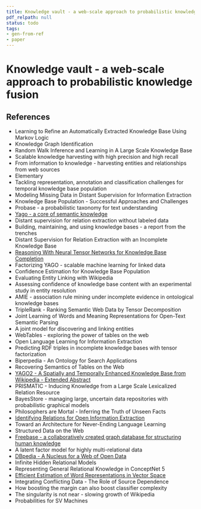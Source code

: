 ```yaml
---
title: Knowledge vault - a web-scale approach to probabilistic knowledge fusion
pdf_relpath: null
status: todo
tags:
- gen-from-ref
- paper
---
```


# Knowledge vault - a web-scale approach to probabilistic knowledge fusion

## References

- Learning to Refine an Automatically Extracted Knowledge Base Using Markov Logic
- Knowledge Graph Identification
- Random Walk Inference and Learning in A Large Scale Knowledge Base
- Scalable knowledge harvesting with high precision and high recall
- From information to knowledge - harvesting entities and relationships from web sources
- Elementary
- Tackling representation, annotation and classification challenges for temporal knowledge base population
- Modeling Missing Data in Distant Supervision for Information Extraction
- Knowledge Base Population - Successful Approaches and Challenges
- Probase - a probabilistic taxonomy for text understanding
- [Yago - a core of semantic knowledge](./yago-a-core-of-semantic-knowledge.md)
- Distant supervision for relation extraction without labeled data
- Building, maintaining, and using knowledge bases - a report from the trenches
- Distant Supervision for Relation Extraction with an Incomplete Knowledge Base
- [Reasoning With Neural Tensor Networks for Knowledge Base Completion](./reasoning-with-neural-tensor-networks-for-knowledge-base-completion.md)
- Factorizing YAGO - scalable machine learning for linked data
- Confidence Estimation for Knowledge Base Population
- Evaluating Entity Linking with Wikipedia
- Assessing confidence of knowledge base content with an experimental study in entity resolution
- AMIE - association rule mining under incomplete evidence in ontological knowledge bases
- TripleRank - Ranking Semantic Web Data by Tensor Decomposition
- Joint Learning of Words and Meaning Representations for Open-Text Semantic Parsing
- A joint model for discovering and linking entities
- WebTables - exploring the power of tables on the web
- Open Language Learning for Information Extraction
- Predicting RDF triples in incomplete knowledge bases with tensor factorization
- Biperpedia - An Ontology for Search Applications
- Recovering Semantics of Tables on the Web
- [YAGO2 - A Spatially and Temporally Enhanced Knowledge Base from Wikipedia - Extended Abstract](./yago2-a-spatially-and-temporally-enhanced-knowledge-base-from-wikipedia-extended-abstract.md)
- PRISMATIC - Inducing Knowledge from a Large Scale Lexicalized Relation Resource
- BayesStore - managing large, uncertain data repositories with probabilistic graphical models
- Philosophers are Mortal - Inferring the Truth of Unseen Facts
- [Identifying Relations for Open Information Extraction](./identifying-relations-for-open-information-extraction.md)
- Toward an Architecture for Never-Ending Language Learning
- Structured Data on the Web
- [Freebase - a collaboratively created graph database for structuring human knowledge](./freebase-a-collaboratively-created-graph-database-for-structuring-human-knowledge.md)
- A latent factor model for highly multi-relational data
- [DBpedia - A Nucleus for a Web of Open Data](./dbpedia-a-nucleus-for-a-web-of-open-data.md)
- Infinite Hidden Relational Models
- Representing General Relational Knowledge in ConceptNet 5
- [Efficient Estimation of Word Representations in Vector Space](./efficient-estimation-of-word-representations-in-vector-space.md)
- Integrating Conflicting Data - The Role of Source Dependence
- How boosting the margin can also boost classifier complexity
- The singularity is not near - slowing growth of Wikipedia
- Probabilities for SV Machines
